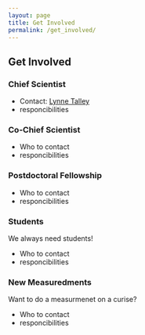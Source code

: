 ```yaml
---
layout: page
title: Get Involved
permalink: /get_involved/
---
```


## Get Involved

### Chief Scientist

* Contact: [Lynne Talley](mailto:lynne@example.com)
* responcibilities 

### Co-Chief Scientist
* Who to contact
* responcibilities 

### Postdoctoral Fellowship
* Who to contact
* responcibilities 

### Students
We always need students!
* Who to contact
* responcibilities 

### New Measuredments
Want to do a measurmenet on a curise?
* Who to contact
* responcibilities 
